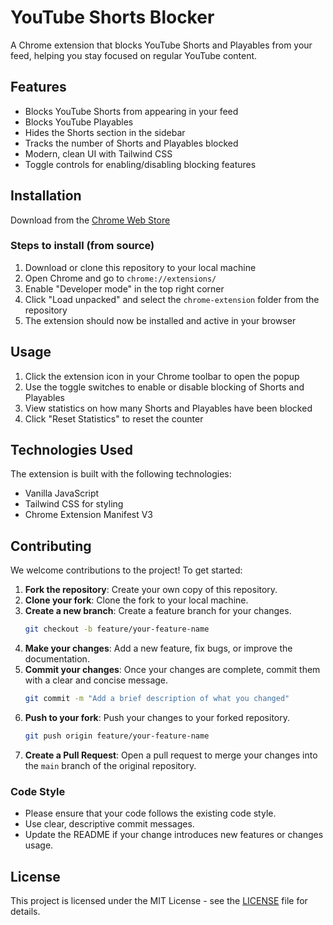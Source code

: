 # YouTube Shorts Blocker

A Chrome extension that blocks YouTube Shorts and Playables from your feed, helping you stay focused on regular YouTube content.

## Features

- Blocks YouTube Shorts from appearing in your feed
- Blocks YouTube Playables
- Hides the Shorts section in the sidebar
- Tracks the number of Shorts and Playables blocked
- Modern, clean UI with Tailwind CSS
- Toggle controls for enabling/disabling blocking features

## Installation
Download from the [Chrome Web Store](https://chromewebstore.google.com/detail/youtube-shorts-blocker)

### Steps to install (from source)

1. Download or clone this repository to your local machine
2. Open Chrome and go to `chrome://extensions/`
3. Enable "Developer mode" in the top right corner
4. Click "Load unpacked" and select the `chrome-extension` folder from the repository
5. The extension should now be installed and active in your browser

## Usage

1. Click the extension icon in your Chrome toolbar to open the popup
2. Use the toggle switches to enable or disable blocking of Shorts and Playables
3. View statistics on how many Shorts and Playables have been blocked
4. Click "Reset Statistics" to reset the counter

## Technologies Used

The extension is built with the following technologies:

- Vanilla JavaScript
- Tailwind CSS for styling
- Chrome Extension Manifest V3

## Contributing

We welcome contributions to the project! To get started:

1. **Fork the repository**: Create your own copy of this repository.
2. **Clone your fork**: Clone the fork to your local machine.
3. **Create a new branch**: Create a feature branch for your changes.
   ```bash
   git checkout -b feature/your-feature-name
   ```
4. **Make your changes**: Add a new feature, fix bugs, or improve the documentation.
5. **Commit your changes**: Once your changes are complete, commit them with a clear and concise message.
   ```bash
   git commit -m "Add a brief description of what you changed"
   ```
6. **Push to your fork**: Push your changes to your forked repository.
   ```bash
   git push origin feature/your-feature-name
   ```
7. **Create a Pull Request**: Open a pull request to merge your changes into the `main` branch of the original repository.

### Code Style

- Please ensure that your code follows the existing code style.
- Use clear, descriptive commit messages.
- Update the README if your change introduces new features or changes usage.

## License

This project is licensed under the MIT License - see the [LICENSE](https://github.com/sidcraftscode/yt-shorts-blocker/tree/main?tab=MIT-1-ov-file) file for details.
